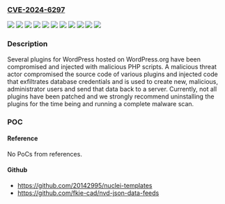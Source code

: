 ### [CVE-2024-6297](https://cve.mitre.org/cgi-bin/cvename.cgi?name=CVE-2024-6297)
![](https://img.shields.io/static/v1?label=Product&message=BLAZE%20Retail%20Widget&color=blue)
![](https://img.shields.io/static/v1?label=Product&message=Contact%20Form%207%20Multi-Step%20Addon&color=blue)
![](https://img.shields.io/static/v1?label=Product&message=Simply%20Show%20Hooks&color=blue)
![](https://img.shields.io/static/v1?label=Product&message=Social%20Sharing%20Plugin%20%E2%80%93%20Social%20Warfare&color=blue)
![](https://img.shields.io/static/v1?label=Product&message=Wrapper%20Link%20Elementor&color=blue)
![](https://img.shields.io/static/v1?label=Version&message=1.0.2%3C%3D%201.0.3%20&color=brighgreen)
![](https://img.shields.io/static/v1?label=Version&message=1.0.4%3C%3D%201.0.5%20&color=brighgreen)
![](https://img.shields.io/static/v1?label=Version&message=1.2.1%3C%3D%201.2.2%20&color=brighgreen)
![](https://img.shields.io/static/v1?label=Version&message=2.2.5%3C%3D%202.5.2%20&color=brighgreen)
![](https://img.shields.io/static/v1?label=Version&message=4.4.6.4%3C%3D%204.4.7.1%20&color=brighgreen)
![](https://img.shields.io/static/v1?label=Vulnerability&message=CWE-506%20Embedded%20Malicious%20Code&color=brighgreen)

### Description

Several plugins for WordPress hosted on WordPress.org have been compromised and injected with malicious PHP scripts. A malicious threat actor compromised the source code of various plugins and injected code that exfiltrates database credentials and is used to create new, malicious, administrator users and send that data back to a server. Currently, not all plugins have been patched and we strongly recommend uninstalling the plugins for the time being and running a complete malware scan.

### POC

#### Reference
No PoCs from references.

#### Github
- https://github.com/20142995/nuclei-templates
- https://github.com/fkie-cad/nvd-json-data-feeds

